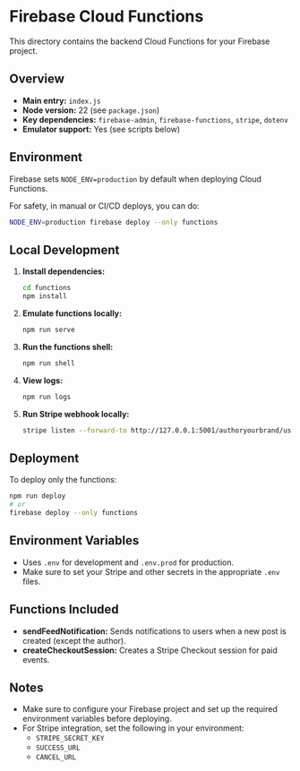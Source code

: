 # Firebase Cloud Functions

This directory contains the backend Cloud Functions for your Firebase project.

## Overview

- **Main entry:** `index.js`
- **Node version:** 22 (see `package.json`)
- **Key dependencies:** `firebase-admin`, `firebase-functions`, `stripe`, `dotenv`
- **Emulator support:** Yes (see scripts below)

## Environment

Firebase sets `NODE_ENV=production` by default when deploying Cloud Functions.

For safety, in manual or CI/CD deploys, you can do:

```bash
NODE_ENV=production firebase deploy --only functions
```

## Local Development

1. **Install dependencies:**

   ```bash
   cd functions
   npm install
   ```

2. **Emulate functions locally:**

   ```bash
   npm run serve
   ```

3. **Run the functions shell:**

   ```bash
   npm run shell
   ```

4. **View logs:**

   ```bash
   npm run logs
   ```

5. **Run Stripe webhook locally:**
   ```bash
   stripe listen --forward-to http://127.0.0.1:5001/authoryourbrand/us-central1/stripeWebhook
   ```

## Deployment

To deploy only the functions:

```bash
npm run deploy
# or
firebase deploy --only functions
```

## Environment Variables

- Uses `.env` for development and `.env.prod` for production.
- Make sure to set your Stripe and other secrets in the appropriate `.env` files.

## Functions Included

- **sendFeedNotification:** Sends notifications to users when a new post is created (except the author).
- **createCheckoutSession:** Creates a Stripe Checkout session for paid events.

## Notes

- Make sure to configure your Firebase project and set up the required environment variables before deploying.
- For Stripe integration, set the following in your environment:
  - `STRIPE_SECRET_KEY`
  - `SUCCESS_URL`
  - `CANCEL_URL`
